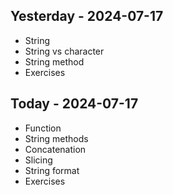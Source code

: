 
## Yesterday - 2024-07-17

* String
* String vs character
* String method
* Exercises

## Today - 2024-07-17

* Function
* String methods
* Concatenation
* Slicing
* String format
* Exercises